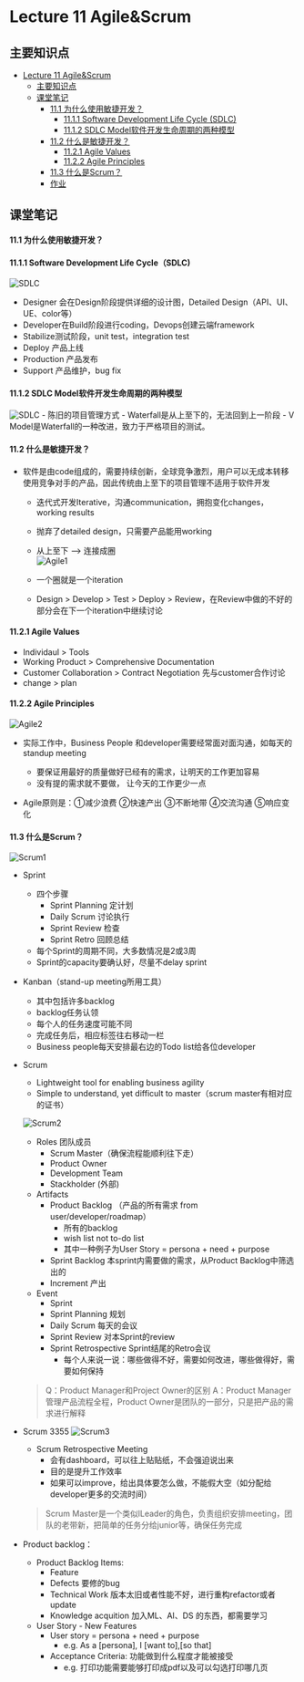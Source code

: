 # Lecture 11 Agile&Scrum

## 主要知识点
- [Lecture 11 Agile&Scrum](#Lecture-11-agilescrum)
  - [主要知识点](#主要知识点)
  - [课堂笔记](#课堂笔记)
  	- [11.1 为什么使用敏捷开发？](#111-为什么使用敏捷开发) 
    	- [11.1.1 Software Development Life Cycle (SDLC)](#1111-software-development-life-cycle-sdlc)
    	- [11.1.2  SDLC Model软件开发生命周期的两种模型](#1112-sdlc-model软件开发生命周期的两种模型)
    - [11.2 什么是敏捷开发？](#112-什么是敏捷开发)
    	- [11.2.1 Agile Values](#1121-agile-values)
    	- [11.2.2 Agile Principles](#1122-agile-principles)
    - [11.3 什么是Scrum？](#113-什么是scrum)
    - [作业](#作业)

## 课堂笔记

#### 11.1 为什么使用敏捷开发？
#### 11.1.1 Software Development Life Cycle（SDLC)
  ![SDLC](./img/图33.PNG)
  - Designer 会在Design阶段提供详细的设计图，Detailed Design（API、UI、UE、color等）
  - Developer在Build阶段进行coding，Devops创建云端framework
  - Stabilize测试阶段，unit test，integration test
  - Deploy 产品上线
  - Production 产品发布
  - Support 产品维护，bug fix



#### 11.1.2 SDLC Model软件开发生命周期的两种模型
  ![SDLC](./img/图34.PNG)
	- 陈旧的项目管理方式
	- Waterfall是从上至下的，无法回到上一阶段
	- V Model是Waterfall的一种改进，致力于严格项目的测试。
#### 11.2 什么是敏捷开发？
- 软件是由code组成的，需要持续创新，全球竞争激烈，用户可以无成本转移使用竞争对手的产品，因此传统由上至下的项目管理不适用于软件开发
	- 迭代式开发Iterative，沟通communication，拥抱变化changes，working results
	- 抛弃了detailed design，只需要产品能用working
	- 从上至下 —> 连接成圈  
	 ![Agile1](./img/图35.PNG)
	
	 - 一个圈就是一个iteration
	 - Design > Develop > Test > Deploy > Review，在Review中做的不好的部分会在下一个iteration中继续讨论
#### 11.2.1 Agile Values

- Individaul > Tools
- Working Product > Comprehensive Documentation
- Customer Collaboration > Contract Negotiation 先与customer合作讨论
- change > plan 
#### 11.2.2 Agile Principles
![Agile2](./img/图36.PNG)
  - 实际工作中，Business People 和developer需要经常面对面沟通，如每天的standup meeting
	- 要保证用最好的质量做好已经有的需求，让明天的工作更加容易
	- 没有提的需求就不要做， 让今天的工作更少一点

- Agile原则是：①减少浪费 ②快速产出 ③不断地带 ④交流沟通 ⑤响应变化

#### 11.3 什么是Scrum？
![Scrum1](./img/图37.PNG)
- Sprint
  - 四个步骤
    - Sprint Planning 定计划
    - Daily Scrum 讨论执行
    - Sprint Review 检查
    - Sprint Retro 回顾总结
  - 每个Sprint的周期不同，大多数情况是2或3周
  - Sprint的capacity要确认好，尽量不delay sprint
  
-  Kanban（stand-up meeting所用工具）
   -  其中包括许多backlog
   -  backlog任务认领
   -  每个人的任务速度可能不同
   -  完成任务后，相应标签往右移动一栏
   -  Business people每天安排最右边的Todo list给各位developer
   
- Scrum
  - Lightweight tool for enabling business agility 
  - Simple to understand, yet difficult to master（scrum master有相对应的证书）
  
  ![Scrum2](./img/图38.PNG)
  
  - Roles 团队成员
    - Scrum Master（确保流程能顺利往下走）
    - Product Owner
    - Development Team
    - Stackholder (外部)
  - Artifacts
    - Product Backlog （产品的所有需求 from user/developer/roadmap）
      - 所有的backlog
      - wish list not to-do list
      - 其中一种例子为User Story = persona + need + purpose
    - Sprint Backlog 本sprint内需要做的需求，从Product Backlog中筛选出的
    - Increment 产出
  - Event
    - Sprint
    - Sprint Planning 规划
    - Daily Scrum 每天的会议
    - Sprint Review 对本Sprint的review
    - Sprint Retrospective Sprint结尾的Retro会议
    	- 每个人来说一说：哪些做得不好，需要如何改进，哪些做得好，需要如何保持 
  > Q：Product Manager和Project Owner的区别
  A：Product Manager管理产品流程全程，Product Owner是团队的一部分，只是把产品的需求进行解释
  
- Scrum 3355
 ![Scrum3](./img/图39.PNG)
  
	- Scrum Retrospective Meeting
		- 会有dashboard，可以往上贴贴纸，不会强迫说出来
		- 目的是提升工作效率
		- 如果可以improve，给出具体要怎么做，不能假大空（如分配给developer更多的交流时间）  
  > Scrum Master是一个类似lLeader的角色，负责组织安排meeting，团队的老带新，把简单的任务分给junior等，确保任务完成 

- Product backlog：
	- Product Backlog Items: 
	  - Feature 
	  - Defects 要修的bug
	  - Technical Work 版本太旧或者性能不好，进行重构refactor或者update
	  - Knowledge acquition 加入ML、AI、DS 的东西，都需要学习
	- User Story - New Features
	  - User story = persona + need + purpose
	    - e.g. As a [persona], I [want to],[so that] 
	  - Acceptance Criteria: 功能做到什么程度才能被接受
	    - e.g. 打印功能需要能够打印成pdf以及可以勾选打印哪几页

